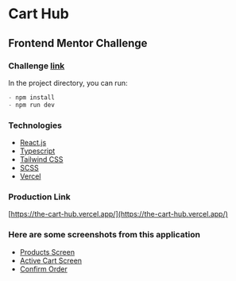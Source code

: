 # Cart Hub

## Frontend Mentor Challenge

### Challenge [link](https://www.frontendmentor.io/challenges/product-list-with-cart-5MmqLVAp_d/hub)

In the project directory, you can run:


```js
- npm install
- npm run dev
```

### Technologies

- [React.js](https://react.dev/)
- [Typescript](https://www.typescriptlang.org/)
- [Tailwind CSS](https://tailwindcss.com/)
- [SCSS](https://sass-lang.com/)
- [Vercel](https://vercel.com/)

### Production Link
[https://the-cart-hub.vercel.app/](https://the-cart-hub.vercel.app/)



### Here are some screenshots from this application

- [Products Screen](https://tinyurl.com/2xjcohyb)
- [Active Cart Screen](https://tinyurl.com/2ca6senn)
- [Confirm Order](https://tinyurl.com/26djzpw3)

